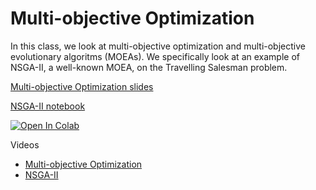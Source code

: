 # Multi-objective Optimization


In this class, we look at multi-objective optimization and multi-objective
evolutionary algoritms (MOEAs). We specifically look at an example of NSGA-II, a
well-known MOEA, on the Travelling Salesman problem.

[Multi-objective Optimization slides](https://d9w.github.io/evolution/4_moo/1_multiobjective.html)

[NSGA-II notebook](https://github.com/d9w/evolution/blob/master/4_moo/NSGA-II.ipynb)

[![Open In Colab](https://colab.research.google.com/assets/colab-badge.svg)](https://colab.research.google.com/github/d9w/evolution/blob/master/3_moo/NSGA-II.ipynb)

Videos

* [Multi-objective Optimization](https://youtu.be/nj3EL630zT0)
* [NSGA-II](https://youtu.be/LVGXHpHQxrc)
